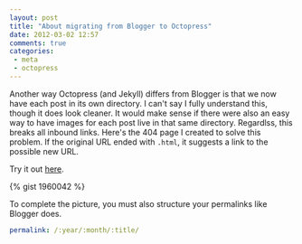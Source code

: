 ```yaml
---
layout: post
title: "About migrating from Blogger to Octopress"
date: 2012-03-02 12:57
comments: true
categories: 
 - meta
 - octopress
---
```


Another way Octopress (and Jekyll) differs from Blogger is that we now have each post in its own directory. I can't say I fully understand this, though it does look cleaner. It would make sense if there were also an easy way to have images for each post live in that same directory. Regardlss, this breaks all inbound links. Here's the 404 page I created to solve this problem. If the original URL ended with `.html`, it suggests a link to the possible new URL.

Try it out [here](2010/07/tracking-request-queue-time-on-new-relic-rpm-with-varnish.html).

{% gist 1960042 %}

To complete the picture, you must also structure your permalinks like Blogger does.

``` yml _config.yml
permalink: /:year/:month/:title/
```


